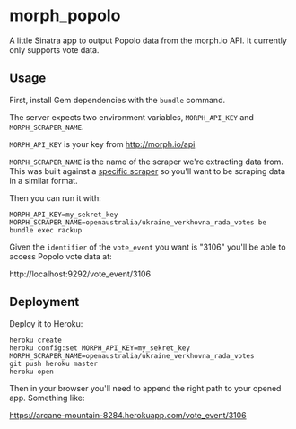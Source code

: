# morph_popolo

A little Sinatra app to output Popolo data from the morph.io API. It currently only supports vote data.

## Usage

First, install Gem dependencies with the `bundle` command.

The server expects two environment variables, `MORPH_API_KEY` and `MORPH_SCRAPER_NAME`.

`MORPH_API_KEY` is your key from http://morph.io/api

`MORPH_SCRAPER_NAME` is the name of the scraper we're extracting data from. This was built against a [specific scraper](https://morph.io/openaustralia/ukraine_verkhovna_rada_votes) so you'll want to be scraping data in a similar format.

Then you can run it with:

    MORPH_API_KEY=my_sekret_key MORPH_SCRAPER_NAME=openaustralia/ukraine_verkhovna_rada_votes be bundle exec rackup

Given the `identifier` of the `vote_event` you want is "3106" you'll be able to access Popolo vote data at:

http://localhost:9292/vote_event/3106

## Deployment

Deploy it to Heroku:

    heroku create
    heroku config:set MORPH_API_KEY=my_sekret_key MORPH_SCRAPER_NAME=openaustralia/ukraine_verkhovna_rada_votes
    git push heroku master
    heroku open

Then in your browser you'll need to append the right path to your opened app. Something like:

https://arcane-mountain-8284.herokuapp.com/vote_event/3106
